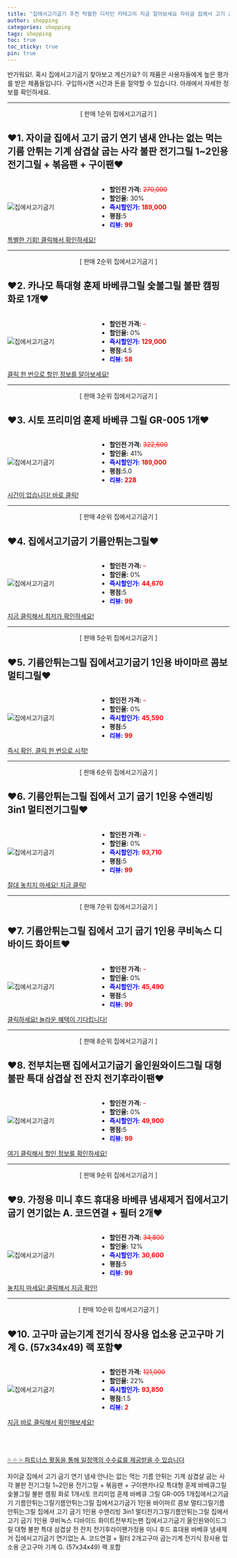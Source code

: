 ```yaml
---
title: "집에서고기굽기 추천 탁월한 디자인 카테고리 지금 알아보세요 자이글 집에서 고기 굽기 연기"
author: shopping
categories: shopping
tags: shopping
toc: true
toc_sticky: true
pin: true
---
```

반가워요!. 혹시 집에서고기굽기 찾아보고 계신가요?  이 제품은 사용자들에게 높은 평가를 받은 제품들입니다. 구입하시면 시간과 돈을 절약할 수 있습니다. 아래에서 자세한 정보를 확인하세요.

---
<p class="toplist" style="margin: 0 auto; display: block; width: fit-content;">[ 판매 1순위 집에서고기굽기 ]</p>

<h2><strong>❤️1. 자이글 집에서 고기 굽기 연기 냄새 안나는 없는 먹는 기름 안튀는 기계 삼겹살 굽는 사각 불판 전기그릴 1~2인용 전기그릴 + 볶음팬 + 구이팬❤️</strong></h2>

<div style="display: flex; align-items: center;">
    <div style="flex: 0.4;">
        <img src="https://thumbnail8.coupangcdn.com/thumbnails/remote/230x230ex/image/vendor_inventory/804b/6fc8bb75d99920b929534088410141a9b3e8ee222108857eaa13eb79cf19.jpg" alt="집에서고기굽기" style="max-width: 100%;">
    </div>
    <div style="flex: 0.6; margin-left: 10px;">
        <ul>
            <li><strong>할인전 가격:</strong> <del style="color: red;">270,000</del></li>
            <li><strong>할인율:</strong> 30%</li>
            <li><span style='color:blue'><strong>즉시할인가:</strong></span> <span style='color:red'><strong>189,000</strong></span></li>
            <li><strong>평점:</strong>5</li>
            <li><span style='color:blue'><strong>리뷰:</strong></span> <span style='color:red'><strong>99</strong></span></li>
        </ul>
    </div>
</div>
<div class="center">
    <a href="https://William4Davisa.github.io?lptag=AF9450613&subid=githubio&pageKey=8044811211&traceid=V0-153&itemId=22539141369&vendorItemId=89581098255" class="myButton">
        특별한 기회! 클릭해서 확인하세요!
    </a>
</div>


---
<p class="toplist" style="margin: 0 auto; display: block; width: fit-content;">[ 판매 2순위 집에서고기굽기 ]</p>

<h2><strong>❤️2. 카나모 특대형 훈제 바베큐그릴 숯불그릴 불판 캠핑 화로 1개❤️</strong></h2>

<div style="display: flex; align-items: center;">
    <div style="flex: 0.4;">
        <img src="https://thumbnail10.coupangcdn.com/thumbnails/remote/230x230ex/image/vendor_inventory/90fa/ae56d4d10e4fc0e63268226d0dffafab8af6b125304f03808abd0f0efde2.jpg" alt="집에서고기굽기" style="max-width: 100%;">
    </div>
    <div style="flex: 0.6; margin-left: 10px;">
        <ul>
            <li><strong>할인전 가격:</strong> <del style="color: red;">-</del></li>
            <li><strong>할인율:</strong> 0%</li>
            <li><span style='color:blue'><strong>즉시할인가:</strong></span> <span style='color:red'><strong>129,000</strong></span></li>
            <li><strong>평점:</strong>4.5</li>
            <li><span style='color:blue'><strong>리뷰:</strong></span> <span style='color:red'><strong>58</strong></span></li>
        </ul>
    </div>
</div>
<div class="center">
    <a href="https://William4Davisa.github.io?lptag=AF9450613&subid=githubio&pageKey=5563641406&traceid=V0-153&itemId=8835468535&vendorItemId=83542381573" class="myButton">
        클릭 한 번으로 할인 정보를 알아보세요!
    </a>
</div>


---
<p class="toplist" style="margin: 0 auto; display: block; width: fit-content;">[ 판매 3순위 집에서고기굽기 ]</p>

<h2><strong>❤️3. 시토 프리미엄 훈제 바베큐 그릴 GR-005 1개❤️</strong></h2>

<div style="display: flex; align-items: center;">
    <div style="flex: 0.4;">
        <img src="https://thumbnail6.coupangcdn.com/thumbnails/remote/230x230ex/image/rs_quotation_api/7kbbsfid/90903893736b48268c8fea963f59c09a.jpg" alt="집에서고기굽기" style="max-width: 100%;">
    </div>
    <div style="flex: 0.6; margin-left: 10px;">
        <ul>
            <li><strong>할인전 가격:</strong> <del style="color: red;">322,600</del></li>
            <li><strong>할인율:</strong> 41%</li>
            <li><span style='color:blue'><strong>즉시할인가:</strong></span> <span style='color:red'><strong>189,000</strong></span></li>
            <li><strong>평점:</strong>5.0</li>
            <li><span style='color:blue'><strong>리뷰:</strong></span> <span style='color:red'><strong>228</strong></span></li>
        </ul>
    </div>
</div>
<div class="center">
    <a href="https://William4Davisa.github.io?lptag=AF9450613&subid=githubio&pageKey=6925333664&traceid=V0-153&itemId=16738284140&vendorItemId=86063981142" class="myButton">
        시간이 없습니다! 바로 클릭!
    </a>
</div>


---
<p class="toplist" style="margin: 0 auto; display: block; width: fit-content;">[ 판매 4순위 집에서고기굽기 ]</p>

<h2><strong>❤️4. 집에서고기굽기 기름안튀는그릴❤️</strong></h2>

<div style="display: flex; align-items: center;">
    <div style="flex: 0.4;">
        <img src="https://thumbnail9.coupangcdn.com/thumbnails/remote/230x230ex/image/vendor_inventory/fd75/bd19574b574b6230f5784571acf17d1981ff3dc77023274c882bb82a5327.jpeg" alt="집에서고기굽기" style="max-width: 100%;">
    </div>
    <div style="flex: 0.6; margin-left: 10px;">
        <ul>
            <li><strong>할인전 가격:</strong> <del style="color: red;">-</del></li>
            <li><strong>할인율:</strong> 0%</li>
            <li><span style='color:blue'><strong>즉시할인가:</strong></span> <span style='color:red'><strong>44,670</strong></span></li>
            <li><strong>평점:</strong>5</li>
            <li><span style='color:blue'><strong>리뷰:</strong></span> <span style='color:red'><strong>99</strong></span></li>
        </ul>
    </div>
</div>
<div class="center">
    <a href="https://William4Davisa.github.io?lptag=AF9450613&subid=githubio&pageKey=7999885121&traceid=V0-153&itemId=22275003506&vendorItemId=89320657568" class="myButton">
        지금 클릭해서 최저가 확인하세요!
    </a>
</div>


---
<p class="toplist" style="margin: 0 auto; display: block; width: fit-content;">[ 판매 5순위 집에서고기굽기 ]</p>

<h2><strong>❤️5. 기름안튀는그릴 집에서고기굽기 1인용 바이마르 콤보 멀티그릴❤️</strong></h2>

<div style="display: flex; align-items: center;">
    <div style="flex: 0.4;">
        <img src="https://thumbnail7.coupangcdn.com/thumbnails/remote/230x230ex/image/vendor_inventory/b2af/4e47becbd2dc7691db8dbef8011c48b3ea96b6b9da6b2cebb09a31606560.jpeg" alt="집에서고기굽기" style="max-width: 100%;">
    </div>
    <div style="flex: 0.6; margin-left: 10px;">
        <ul>
            <li><strong>할인전 가격:</strong> <del style="color: red;">-</del></li>
            <li><strong>할인율:</strong> 0%</li>
            <li><span style='color:blue'><strong>즉시할인가:</strong></span> <span style='color:red'><strong>45,590</strong></span></li>
            <li><strong>평점:</strong>5</li>
            <li><span style='color:blue'><strong>리뷰:</strong></span> <span style='color:red'><strong>99</strong></span></li>
        </ul>
    </div>
</div>
<div class="center">
    <a href="https://William4Davisa.github.io?lptag=AF9450613&subid=githubio&pageKey=7994084191&traceid=V0-153&itemId=22230423908&vendorItemId=89276324177" class="myButton">
        즉시 확인, 클릭 한 번으로 시작!
    </a>
</div>


---
<p class="toplist" style="margin: 0 auto; display: block; width: fit-content;">[ 판매 6순위 집에서고기굽기 ]</p>

<h2><strong>❤️6. 기름안튀는그릴 집에서 고기 굽기 1인용 수앤리빙 3in1 멀티전기그릴❤️</strong></h2>

<div style="display: flex; align-items: center;">
    <div style="flex: 0.4;">
        <img src="https://thumbnail10.coupangcdn.com/thumbnails/remote/230x230ex/image/vendor_inventory/8330/7865c8dd94ec174aa18727ea4ef8cf7701b632edafb179953f159907d422.jpeg" alt="집에서고기굽기" style="max-width: 100%;">
    </div>
    <div style="flex: 0.6; margin-left: 10px;">
        <ul>
            <li><strong>할인전 가격:</strong> <del style="color: red;">-</del></li>
            <li><strong>할인율:</strong> 0%</li>
            <li><span style='color:blue'><strong>즉시할인가:</strong></span> <span style='color:red'><strong>93,710</strong></span></li>
            <li><strong>평점:</strong>5</li>
            <li><span style='color:blue'><strong>리뷰:</strong></span> <span style='color:red'><strong>99</strong></span></li>
        </ul>
    </div>
</div>
<div class="center">
    <a href="https://William4Davisa.github.io?lptag=AF9450613&subid=githubio&pageKey=8181153028&traceid=V0-153&itemId=23390633966&vendorItemId=90419082887" class="myButton">
        절대 놓치지 마세요! 지금 클릭!
    </a>
</div>


---
<p class="toplist" style="margin: 0 auto; display: block; width: fit-content;">[ 판매 7순위 집에서고기굽기 ]</p>

<h2><strong>❤️7. 기름안튀는그릴 집에서 고기 굽기 1인용 쿠비녹스 디바이드 화이트❤️</strong></h2>

<div style="display: flex; align-items: center;">
    <div style="flex: 0.4;">
        <img src="https://thumbnail7.coupangcdn.com/thumbnails/remote/230x230ex/image/vendor_inventory/2dcb/985c9bbaa2b50c0c720386689344ec6b8dcd68498caa0772fcad552e64a7.jpeg" alt="집에서고기굽기" style="max-width: 100%;">
    </div>
    <div style="flex: 0.6; margin-left: 10px;">
        <ul>
            <li><strong>할인전 가격:</strong> <del style="color: red;">-</del></li>
            <li><strong>할인율:</strong> 0%</li>
            <li><span style='color:blue'><strong>즉시할인가:</strong></span> <span style='color:red'><strong>45,490</strong></span></li>
            <li><strong>평점:</strong>5</li>
            <li><span style='color:blue'><strong>리뷰:</strong></span> <span style='color:red'><strong>99</strong></span></li>
        </ul>
    </div>
</div>
<div class="center">
    <a href="https://William4Davisa.github.io?lptag=AF9450613&subid=githubio&pageKey=8181153019&traceid=V0-153&itemId=23390633900&vendorItemId=90419082840" class="myButton">
        클릭하세요! 놀라운 혜택이 기다립니다!
    </a>
</div>


---
<p class="toplist" style="margin: 0 auto; display: block; width: fit-content;">[ 판매 8순위 집에서고기굽기 ]</p>

<h2><strong>❤️8. 전부치는팬 집에서고기굽기 올인원와이드그릴 대형 불판 특대 삼겹살 전 잔치 전기후라이팬❤️</strong></h2>

<div style="display: flex; align-items: center;">
    <div style="flex: 0.4;">
        <img src="https://thumbnail10.coupangcdn.com/thumbnails/remote/230x230ex/image/vendor_inventory/b9ab/8a9588b165692c18e0181c6bea209ed0e86f158939e0e3bff7552d3ce210.jpeg" alt="집에서고기굽기" style="max-width: 100%;">
    </div>
    <div style="flex: 0.6; margin-left: 10px;">
        <ul>
            <li><strong>할인전 가격:</strong> <del style="color: red;">-</del></li>
            <li><strong>할인율:</strong> 0%</li>
            <li><span style='color:blue'><strong>즉시할인가:</strong></span> <span style='color:red'><strong>49,900</strong></span></li>
            <li><strong>평점:</strong>5</li>
            <li><span style='color:blue'><strong>리뷰:</strong></span> <span style='color:red'><strong>99</strong></span></li>
        </ul>
    </div>
</div>
<div class="center">
    <a href="https://William4Davisa.github.io?lptag=AF9450613&subid=githubio&pageKey=7771732986&traceid=V0-153&itemId=20983083868&vendorItemId=88047846166" class="myButton">
        여기 클릭해서 할인 정보를 확인하세요!
    </a>
</div>


---
<p class="toplist" style="margin: 0 auto; display: block; width: fit-content;">[ 판매 9순위 집에서고기굽기 ]</p>

<h2><strong>❤️9. 가정용 미니 후드 휴대용 바베큐 냄새제거 집에서고기굽기 연기없는 A. 코드연결 + 필터 2개❤️</strong></h2>

<div style="display: flex; align-items: center;">
    <div style="flex: 0.4;">
        <img src="https://thumbnail8.coupangcdn.com/thumbnails/remote/230x230ex/image/vendor_inventory/84a9/e6c9df91906c684026fbd1d0b45b4d30e7a6f716df6f2b8889762f3bdf3a.jpg" alt="집에서고기굽기" style="max-width: 100%;">
    </div>
    <div style="flex: 0.6; margin-left: 10px;">
        <ul>
            <li><strong>할인전 가격:</strong> <del style="color: red;">34,800</del></li>
            <li><strong>할인율:</strong> 12%</li>
            <li><span style='color:blue'><strong>즉시할인가:</strong></span> <span style='color:red'><strong>30,600</strong></span></li>
            <li><strong>평점:</strong>5</li>
            <li><span style='color:blue'><strong>리뷰:</strong></span> <span style='color:red'><strong>99</strong></span></li>
        </ul>
    </div>
</div>
<div class="center">
    <a href="https://William4Davisa.github.io?lptag=AF9450613&subid=githubio&pageKey=7660085798&traceid=V0-153&itemId=20405430715&vendorItemId=87487673799" class="myButton">
        놓치지 마세요! 클릭해서 지금 확인!
    </a>
</div>


---
<p class="toplist" style="margin: 0 auto; display: block; width: fit-content;">[ 판매 10순위 집에서고기굽기 ]</p>

<h2><strong>❤️10. 고구마 굽는기계 전기식 장사용 업소용 군고구마 기계 G. (57x34x49) 랙 포함❤️</strong></h2>

<div style="display: flex; align-items: center;">
    <div style="flex: 0.4;">
        <img src="https://thumbnail10.coupangcdn.com/thumbnails/remote/230x230ex/image/vendor_inventory/f73e/b64accbcbaf33cc47ef6ceec1f241b4593bbc9243fe9d76a1ee57305c22f.jpg" alt="집에서고기굽기" style="max-width: 100%;">
    </div>
    <div style="flex: 0.6; margin-left: 10px;">
        <ul>
            <li><strong>할인전 가격:</strong> <del style="color: red;">121,000</del></li>
            <li><strong>할인율:</strong> 22%</li>
            <li><span style='color:blue'><strong>즉시할인가:</strong></span> <span style='color:red'><strong>93,850</strong></span></li>
            <li><strong>평점:</strong>1.5</li>
            <li><span style='color:blue'><strong>리뷰:</strong></span> <span style='color:red'><strong>2</strong></span></li>
        </ul>
    </div>
</div>
<div class="center">
    <a href="https://William4Davisa.github.io?lptag=AF9450613&subid=githubio&pageKey=7556138933&traceid=V0-153&itemId=19896563854&vendorItemId=88457846588" class="myButton">
        지금 바로 클릭해서 확인해보세요!
    </a>
</div>

<br><br><br>[💦 💦 💦 파트너스 활동을 통해 일정액의 수수료를 제공받을 수 있습니다](https://link.coupang.com/a/bcpT2c)<br><br>자이글 집에서 고기 굽기 연기 냄새 안나는 없는 먹는 기름 안튀는 기계 삼겹살 굽는 사각 불판 전기그릴 1~2인용 전기그릴 + 볶음팬 + 구이팬카나모 특대형 훈제 바베큐그릴 숯불그릴 불판 캠핑 화로 1개시토 프리미엄 훈제 바베큐 그릴 GR-005 1개집에서고기굽기 기름안튀는그릴기름안튀는그릴 집에서고기굽기 1인용 바이마르 콤보 멀티그릴기름안튀는그릴 집에서 고기 굽기 1인용 수앤리빙 3in1 멀티전기그릴기름안튀는그릴 집에서 고기 굽기 1인용 쿠비녹스 디바이드 화이트전부치는팬 집에서고기굽기 올인원와이드그릴 대형 불판 특대 삼겹살 전 잔치 전기후라이팬가정용 미니 후드 휴대용 바베큐 냄새제거 집에서고기굽기 연기없는 A. 코드연결 + 필터 2개고구마 굽는기계 전기식 장사용 업소용 군고구마 기계 G. (57x34x49) 랙 포함